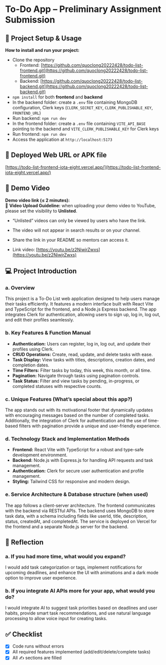 # To-Do App – Preliminary Assignment Submission

## 🚀 Project Setup & Usage
**How to install and run your project:**  
- Clone the repository  
  - Frontend: [https://github.com/quoclong20222428/todo-list-frontend.git](https://github.com/quoclong20222428/todo-list-frontend.git)  
  - Backend: [https://github.com/quoclong20222428/todo-list-backend.git](https://github.com/quoclong20222428/todo-list-backend.git)  
- `npm install` for both **frontend** and **backend**  
- In the backend folder: create a `.env` file containing MongoDB configuration, Clerk keys (`CLERK_SECRET_KEY`, `CLERK_PUBLISHABLE_KEY`, `FRONTEND_URL`)  
- Run backend: `npm run dev`  
- In the frontend folder: create a `.env` file containing `VITE_API_BASE` pointing to the backend and `VITE_CLERK_PUBLISHABLE_KEY` for Clerk keys
- Run frontend: `npm run dev`  
- Access the application at `http://localhost:5173`

## 🔗 Deployed Web URL or APK file
[https://todo-list-frontend-iota-eight.vercel.app/](https://todo-list-frontend-iota-eight.vercel.app/)


## 🎥 Demo Video
**Demo video link (≤ 2 minutes):**  
📌 **Video Upload Guideline:** when uploading your demo video to YouTube, please set the visibility to **Unlisted**.  
- “Unlisted” videos can only be viewed by users who have the link.  
- The video will not appear in search results or on your channel.  
- Share the link in your README so mentors can access it.  

- Link video: [https://youtu.be/z2NiwjrZwxs](https://youtu.be/z2NiwjrZwxs)


## 💻 Project Introduction

### a. Overview

This project is a To-Do List web application designed to help users manage their tasks efficiently. It features a modern interface built with React Vite and TypeScript for the frontend, and a Node.js Express backend. The app integrates Clerk for authentication, allowing users to sign up, log in, log out, and edit their profiles seamlessly.

### b. Key Features & Function Manual

- **Authentication:** Users can register, log in, log out, and update their profiles using Clerk.  
- **CRUD Operations:** Create, read, update, and delete tasks with ease.  
- **Task Display:** View tasks with titles, descriptions, creation dates, and completion dates.  
- **Time Filters:** Filter tasks by today, this week, this month, or all time.  
- **Pagination:** Navigate through tasks using pagination controls.  
- **Task Status:** Filter and view tasks by pending, in-progress, or completed statuses with respective counts.

### c. Unique Features (What’s special about this app?) 

The app stands out with its motivational footer that dynamically updates with encouraging messages based on the number of completed tasks. Additionally, the integration of Clerk for authentication and the use of time-based filters with pagination provide a unique and user-friendly experience.

### d. Technology Stack and Implementation Methods

- **Frontend:** React Vite with TypeScript for a robust and type-safe development environment.  
- **Backend:** Node.js with Express.js for handling API requests and task management.  
- **Authentication:** Clerk for secure user authentication and profile management.  
- **Styling:** Tailwind CSS for responsive and modern design.  

### e. Service Architecture & Database structure (when used)

The app follows a client-server architecture. The frontend communicates with the backend via RESTful APIs. The backend uses MongoDB to store task data, with a schema including fields like userId, title, description, status, createdAt, and completedAt. The service is deployed on Vercel for the frontend and a separate Node.js server for the backend.

## 🧠 Reflection

### a. If you had more time, what would you expand?

I would add task categorization or tags, implement notifications for upcoming deadlines, and enhance the UI with animations and a dark mode option to improve user experience.

### b. If you integrate AI APIs more for your app, what would you do?

I would integrate AI to suggest task priorities based on deadlines and user habits, provide smart task recommendations, and use natural language processing to allow voice input for creating tasks.

## ✅ Checklist
- [x] Code runs without errors  
- [x] All required features implemented (add/edit/delete/complete tasks)  
- [x] All ✍️ sections are filled